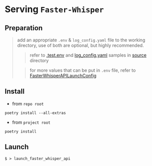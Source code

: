 <!--
# Copyright © 2023 krishnakumar <ksquarekumar@gmail.com>.
#
# Licensed under the Apache License, Version 2.0 (the "License"). You
# may not use this file except in compliance with the License. A copy of
# the License is located at:
#
# https://github.com/ksquarekumar/whisper-stream/blob/main/LICENSE
#
# or in the "license" file accompanying this file. This file is
# distributed on an "AS IS" BASIS, WITHOUT WARRANTIES OR CONDITIONS OF
# ANY KIND, either express or implied. See the License for the specific
# language governing permissions and limitations under the License.
#
# This file is part of the whisper-stream.
# see (https://github.com/ksquarekumar/whisper-stream)
#
# SPDX-License-Identifier: Apache-2.0
#
# You should have received a copy of the APACHE LICENSE, VERSION 2.0
# along with this program. If not, see <https://apache.org/licenses/LICENSE-2.0>
-->

# Serving `Faster-Whisper`

## Preparation

> add an appropriate `.env` & `log_config.yaml` file to the working directory, use of both are optional, but highly recommended.
>
> > refer to [.test.env](./.test.env) and [log_config.yaml](./log_config.yaml) samples in [source](.) directory
>
> > for more values that can be put in `.env` file, refer to [FasterWhisperAPILaunchConfig](../../whisper_stream/projects/faster_whisper_api/config/faster_whisper_api_launch_config.py)

## Install

- from `repo root`

```shell
poetry install --all-extras
```

- from `project root`

```shell
poetry install
```

## Launch

```shell
$ > launch_faster_whisper_api
```
